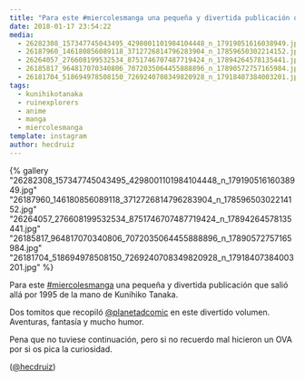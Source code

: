 ```yaml
---
title: "Para este #miercolesmanga una pequeña y divertida publicación que salió allá por 1995 de la mano de Kunihiko Tanaka"
date: 2018-01-17 23:54:22
media: 
  - 26282308_157347745043495_4298001101984104448_n_17919051616038949.jpg
  - 26187960_146180856089118_3712726814796283904_n_17859650302214152.jpg
  - 26264057_276608199532534_8751746707487719424_n_17894264578135441.jpg
  - 26185817_964817070340806_7072035064455888896_n_17890572757165984.jpg
  - 26181704_518694978508150_7269240708349820928_n_17918407384003201.jpg
tags: 
  - kunihikotanaka
  - ruinexplorers
  - anime
  - manga
  - miercolesmanga
template: instagram
author: hecdruiz
---
```


{% gallery "26282308_157347745043495_4298001101984104448_n_17919051616038949.jpg" "26187960_146180856089118_3712726814796283904_n_17859650302214152.jpg" "26264057_276608199532534_8751746707487719424_n_17894264578135441.jpg" "26185817_964817070340806_7072035064455888896_n_17890572757165984.jpg" "26181704_518694978508150_7269240708349820928_n_17918407384003201.jpg" %}

Para este [#miercolesmanga](/tags/miercolesmanga) una pequeña y divertida publicación que salió allá por 1995 de la mano de Kunihiko Tanaka.

Dos tomitos que recopiló [@planetadcomic](https://instagram.com/planetadcomic) en este divertido volumen. Aventuras, fantasía y mucho humor.

Pena que no tuviese continuación, pero si no recuerdo mal hicieron un OVA por si os pica la curiosidad.

([@hecdruiz](https://instagram.com/hecdruiz))
